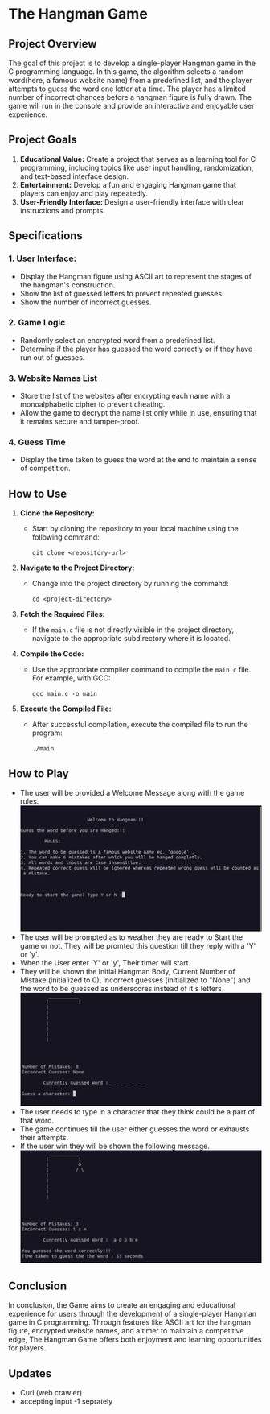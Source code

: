 # The Hangman Game

## Project Overview
The goal of this project is to develop a single-player Hangman game in the C programming language. In this game, the algorithm selects a random word(here, a famous website name) from a predefined list, and the player attempts to guess the word one letter at a time. The player has a limited number of incorrect chances before a hangman figure is fully drawn. The game will run in the console and provide an interactive and enjoyable user experience.


## Project Goals

1. **Educational Value:** Create a project that serves as a learning tool for C programming, including topics like user input handling, randomization, and text-based interface design.
2. **Entertainment:** Develop a fun and engaging Hangman game that players can enjoy and play repeatedly.
3. **User-Friendly Interface:** Design a user-friendly interface with clear instructions and prompts.

## Specifications

### 1. User Interface:
<ul>
    <li>Display the Hangman figure using ASCII art to represent the stages of the hangman's construction.</li>
    <li>Show the list of guessed letters to prevent repeated guesses.</li>
    <li>Show the number of incorrect guesses.</li>
</ul>

### 2. Game Logic
<ul>
    <li>Randomly select an encrypted word from a predefined list.</li>
    <li>Determine if the player has guessed the word correctly or if they have run out of guesses.</li>
</ul>

### 3. Website Names List
<ul>
    <li>Store the list of the websites after encrypting each name with a monoalphabetic cipher to prevent cheating.</li>
    <li>Allow the game to decrypt the name list only while in use, ensuring that it remains secure and tamper-proof.</li>
</ul>

### 4. Guess Time
<ul>
    <li>Display the time taken to guess the word at the end to maintain a sense of competition.</li>
</ul>

## How to Use

1. **Clone the Repository:**
   - Start by cloning the repository to your local machine using the following command:
     ```
     git clone <repository-url>
     ```

2. **Navigate to the Project Directory:**
   - Change into the project directory by running the command:
     ```
     cd <project-directory>
     ```

3. **Fetch the Required Files:**
   - If the `main.c` file is not directly visible in the project directory, navigate to the appropriate subdirectory where it is located.

4. **Compile the Code:**
   - Use the appropriate compiler command to compile the `main.c` file. For example, with GCC:
     ```
     gcc main.c -o main
     ```

5. **Execute the Compiled File:**
   - After successful compilation, execute the compiled file to run the program:
     ```
     ./main
     ```
 
## How to Play
<ul>
    <li> The user will be provided a Welcome Message along with the game rules. <br>
    <img src="assets/README Images/rules.png">
    <li> The user will be prompted as to weather they are ready to Start the game or not. They will be promted this question till they reply with a 'Y' or 'y'.
    <li> When the User enter 'Y' or 'y', Their timer will start.
    <li> They will be shown the Initial Hangman Body, Current Number of Mistake (initialized to 0), Incorrect guesses (initialized to "None") and the word to be guessed as underscores instead of it's letters.
    <img src="assets/README Images/prompt.png">
    <li> The user needs to type in a character that they think could be a part of that word.
    <li>The game continues till the user either guesses the word or exhausts their attempts.
    <li>If the user win they will be shown the following message.
    <img src="assets/README Images/win.png">
</ul>

## Conclusion
In conclusion, the Game aims to create an engaging and educational experience for users through the development of a single-player Hangman game in C programming. Through features like ASCII art for the hangman figure, encrypted website names, and a timer to maintain a competitive edge, The Hangman Game offers both enjoyment and learning opportunities for players.

## Updates
<ul>
    <li> Curl (web crawler)
    <li> accepting input -1 seprately
</ul>
